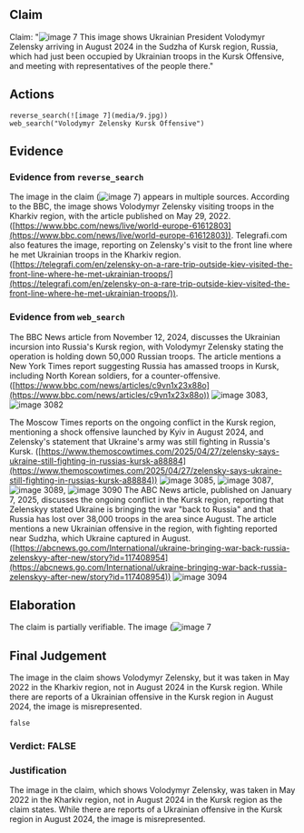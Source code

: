 ## Claim
Claim: "![image 7](media/9.jpg) This image shows Ukrainian President Volodymyr Zelensky arriving in August 2024 in the Sudzha of Kursk region, Russia, which had just been occupied by Ukrainian troops in the Kursk Offensive, and meeting with representatives of the people there."

## Actions
```
reverse_search(![image 7](media/9.jpg))
web_search("Volodymyr Zelensky Kursk Offensive")
```

## Evidence
### Evidence from `reverse_search`
The image in the claim (![image 7](media/9.jpg)) appears in multiple sources. According to the BBC, the image shows Volodymyr Zelensky visiting troops in the Kharkiv region, with the article published on May 29, 2022. ([https://www.bbc.com/news/live/world-europe-61612803](https://www.bbc.com/news/live/world-europe-61612803)). Telegrafi.com also features the image, reporting on Zelensky's visit to the front line where he met Ukrainian troops in the Kharkiv region. ([https://telegrafi.com/en/zelensky-on-a-rare-trip-outside-kiev-visited-the-front-line-where-he-met-ukrainian-troops/](https://telegrafi.com/en/zelensky-on-a-rare-trip-outside-kiev-visited-the-front-line-where-he-met-ukrainian-troops/)).


### Evidence from `web_search`
The BBC News article from November 12, 2024, discusses the Ukrainian incursion into Russia's Kursk region, with Volodymyr Zelensky stating the operation is holding down 50,000 Russian troops. The article mentions a New York Times report suggesting Russia has amassed troops in Kursk, including North Korean soldiers, for a counter-offensive. ([https://www.bbc.com/news/articles/c9vn1x23x88o](https://www.bbc.com/news/articles/c9vn1x23x88o)) ![image 3083](media/2025-08-22_08-56-1755852963-192316.jpg), ![image 3082](media/2025-08-22_08-56-1755852962-883849.jpg)

The Moscow Times reports on the ongoing conflict in the Kursk region, mentioning a shock offensive launched by Kyiv in August 2024, and Zelensky's statement that Ukraine's army was still fighting in Russia's Kursk. ([https://www.themoscowtimes.com/2025/04/27/zelensky-says-ukraine-still-fighting-in-russias-kursk-a88884](https://www.themoscowtimes.com/2025/04/27/zelensky-says-ukraine-still-fighting-in-russias-kursk-a88884)) ![image 3085](media/2025-08-22_08-56-1755852971-487928.jpg), ![image 3087](media/2025-08-22_08-56-1755852973-208065.jpg), ![image 3089](media/2025-08-22_08-56-1755852975-333884.jpg), ![image 3090](media/2025-08-22_08-56-1755852975-652208.jpg) The ABC News article, published on January 7, 2025, discusses the ongoing conflict in the Kursk region, reporting that Zelenskyy stated Ukraine is bringing the war "back to Russia" and that Russia has lost over 38,000 troops in the area since August. The article mentions a new Ukrainian offensive in the region, with fighting reported near Sudzha, which Ukraine captured in August. ([https://abcnews.go.com/International/ukraine-bringing-war-back-russia-zelenskyy-after-new/story?id=117408954](https://abcnews.go.com/International/ukraine-bringing-war-back-russia-zelenskyy-after-new/story?id=117408954)) ![image 3094](media/2025-08-22_08-56-1755852980-165664.jpg)


## Elaboration
The claim is partially verifiable. The image (![image 7](media/9.jpg)

## Final Judgement
The image in the claim shows Volodymyr Zelensky, but it was taken in May 2022 in the Kharkiv region, not in August 2024 in the Kursk region. While there are reports of a Ukrainian offensive in the Kursk region in August 2024, the image is misrepresented.

`false`

### Verdict: FALSE

### Justification
The image in the claim, which shows Volodymyr Zelensky, was taken in May 2022 in the Kharkiv region, not in August 2024 in the Kursk region as the claim states. While there are reports of a Ukrainian offensive in the Kursk region in August 2024, the image is misrepresented.

